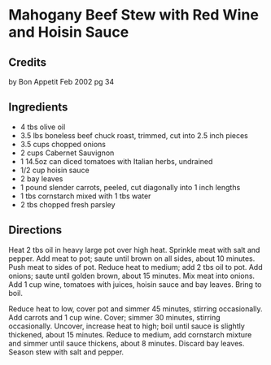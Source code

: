 # Mahogany Beef Stew with Red Wine and Hoisin Sauce 

<!-- BEGIN content -->

## Credits

by Bon Appetit Feb 2002 pg 34

## Ingredients

- 4 tbs olive oil
- 3.5 lbs boneless beef chuck roast, trimmed, cut into 2.5 inch pieces
- 3.5 cups chopped onions
- 2 cups Cabernet Sauvignon
- 1 14.5oz can diced tomatoes with Italian herbs, undrained
- 1/2 cup hoisin sauce
- 2 bay leaves
- 1 pound slender carrots, peeled, cut diagonally into 1 inch lengths
- 1 tbs cornstarch mixed with 1 tbs water
- 2 tbs chopped fresh parsley

## Directions

Heat 2 tbs oil in heavy large pot over high heat. Sprinkle meat with salt and pepper. Add meat to pot; saute until brown on all sides, about 10 minutes. Push meat to sides of pot. Reduce heat to medium; add 2 tbs oil to pot. Add onions; saute until golden brown, about 15 minutes. Mix meat into onions. Add 1 cup wine, tomatoes with juices, hoisin sauce and bay leaves. Bring to boil.  
  
Reduce heat to low, cover pot and simmer 45 minutes, stirring occasionally. Add carrots and 1 cup wine. Cover; simmer 30 minutes, stirring occasionally. Uncover, increase heat to high; boil until sauce is slightly thickened, about 15 minutes. Reduce to medium, add cornstarch mixture and simmer until sauce thickens, about 8 minutes. Discard bay leaves. Season stew with salt and pepper.

<!-- END content -->

